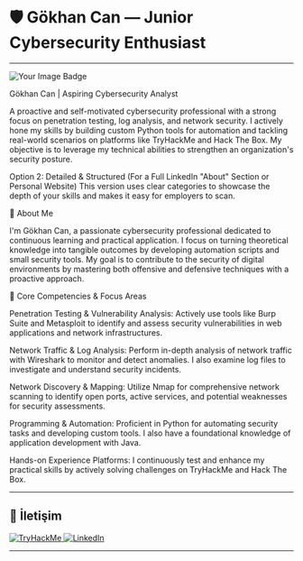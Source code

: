 # 🛡️ Gökhan Can — Junior Cybersecurity Enthusiast

<p align="center">
</p>

---
<img src="https://tryhackme-badges.s3.amazonaws.com/cangokhan.png" alt="Your Image Badge" />


Gökhan Can | Aspiring Cybersecurity Analyst

A proactive and self-motivated cybersecurity professional with a strong focus on penetration testing, log analysis, and network security. I actively hone my skills by building custom Python tools for automation and tackling real-world scenarios on platforms like TryHackMe and Hack The Box. My objective is to leverage my technical abilities to strengthen an organization's security posture.

Option 2: Detailed & Structured (For a Full LinkedIn "About" Section or Personal Website)
This version uses clear categories to showcase the depth of your skills and makes it easy for employers to scan.

👋 About Me

I'm Gökhan Can, a passionate cybersecurity professional dedicated to continuous learning and practical application. I focus on turning theoretical knowledge into tangible outcomes by developing automation scripts and small security tools. My goal is to contribute to the security of digital environments by mastering both offensive and defensive techniques with a proactive approach.

🧰 Core Competencies & Focus Areas

Penetration Testing & Vulnerability Analysis: Actively use tools like Burp Suite and Metasploit to identify and assess security vulnerabilities in web applications and network infrastructures.

Network Traffic & Log Analysis: Perform in-depth analysis of network traffic with Wireshark to monitor and detect anomalies. I also examine log files to investigate and understand security incidents.

Network Discovery & Mapping: Utilize Nmap for comprehensive network scanning to identify open ports, active services, and potential weaknesses for security assessments.

Programming & Automation: Proficient in Python for automating security tasks and developing custom tools. I also have a foundational knowledge of application development with Java.

Hands-on Experience Platforms: I continuously test and enhance my practical skills by actively solving challenges on TryHackMe and Hack The Box.


---

## 🔗 İletişim 
<p> <a href="https://tryhackme.com/p/cangokhan" target="_blank" rel="noopener noreferrer"> <img src="https://img.shields.io/badge/TryHackMe-My%20Profile-FF6A00?logo=tryhackme&logoColor=white" alt="TryHackMe" />
</a> <a href="https://www.linkedin.com/in/g%C3%B6khan-can-483b1b290/" target="_blank" rel="noopener noreferrer"> <img src="https://img.shields.io/badge/LinkedIn-Connect-blue?logo=linkedin&logoColor=white" alt="LinkedIn" /> </a> </p>



---



<!---


gokhvncan/gokhvncan is a ✨ special ✨ repository because its `README.md` (this file) appears on your GitHub profile.
You can click the Preview link to take a look at your changes.
--->
